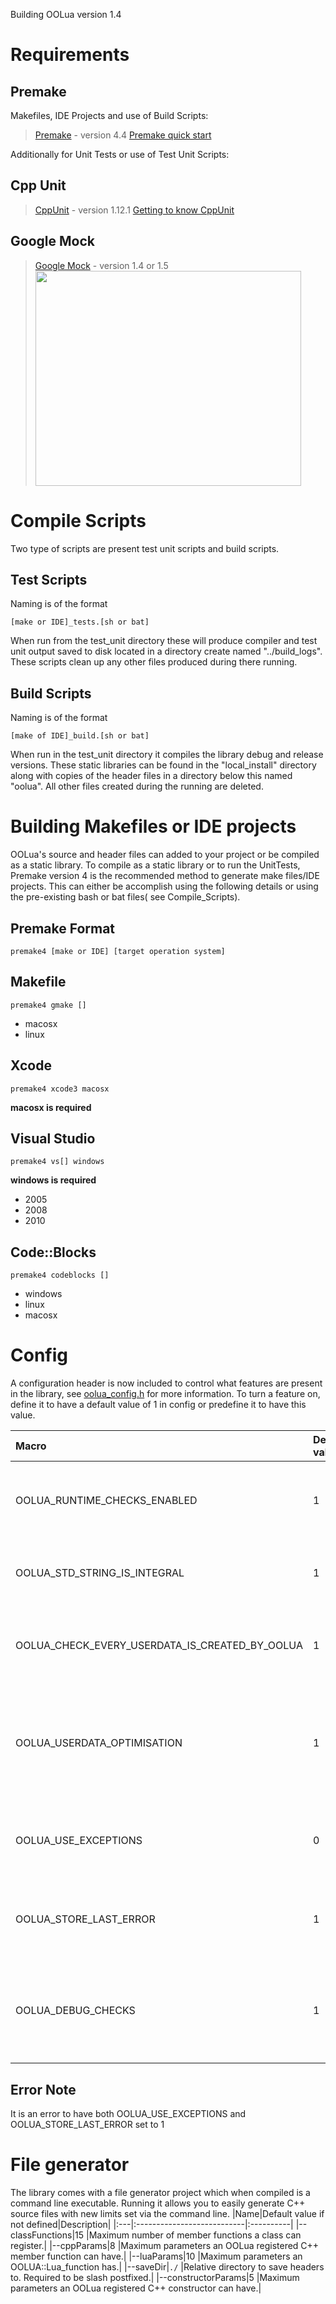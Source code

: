 Building OOLua version 1.4 <br />


# Requirements #
## Premake ##
Makefiles, IDE Projects and use of Build Scripts:
> [Premake](http://industriousone.com/premake) - version 4.4
> [Premake quick start](http://industriousone.com/premake-quick-start)

Additionally for Unit Tests or use of Test Unit Scripts:
## Cpp Unit ##
> [CppUnit](http://sourceforge.net/apps/mediawiki/cppunit/) - version 1.12.1
> [Getting to know CppUnit](http://www.ibm.com/developerworks/aix/library/au-ctools2_cppunit/index.html)

## Google Mock ##
> [Google Mock](http://code.google.com/p/googlemock/) - version 1.4 or 1.5
<a href='http://www.youtube.com/watch?feature=player_embedded&v=sYpCyLI47rM' target='_blank'><img src='http://img.youtube.com/vi/sYpCyLI47rM/0.jpg' width='425' height=344 /></a>

# Compile Scripts #
Two type of scripts are present test unit scripts and build scripts.
## Test Scripts ##
Naming is of the format
```
[make or IDE]_tests.[sh or bat]
```
When run from the test\_unit directory these will produce compiler and test unit output saved to disk located in a directory create named "../build\_logs". These scripts clean up any other files produced during there running.

## Build Scripts ##
Naming is of the format
```
[make of IDE]_build.[sh or bat]
```
When run in the test\_unit directory it compiles the library debug and release versions. These static libraries can be found in the "local\_install" directory along with copies of the header files in a directory below this named "oolua". All other files created during the running are deleted.


# Building Makefiles or IDE projects #
OOLua's source and header files can added to your project or be compiled as a static library.
To compile as a static library or to run the UnitTests, Premake version 4 is the recommended method to generate make files/IDE projects. This can either be accomplish using the following details or using the pre-existing bash or bat files( see Compile\_Scripts).

## Premake Format ##
```
premake4 [make or IDE] [target operation system]
```

## Makefile ##
```
premake4 gmake []
```
  * macosx
  * linux

## Xcode ##
```
premake4 xcode3 macosx
```
**macosx is required**

## Visual Studio ##
```
premake4 vs[] windows
```
**windows is required**
  * 2005
  * 2008
  * 2010

## Code::Blocks ##
```
premake4 codeblocks []
```
  * windows
  * linux
  * macosx


# Config #
A configuration header is now included to control what features are present in the library, see [oolua\_config.h](http://code.google.com/p/oolua/source/browse/trunk/include/oolua_config.h) for more information. To turn a feature on, define it to have a default value of 1 in config or predefine it to have this value.

|Macro|Default value|Description|
|:----|:------------|:----------|
|OOLUA\_RUNTIME\_CHECKS\_ENABLED | 1           |Checks that a type being pulled off the stack is of the correct type. If this is a proxy type, it also checks the userdata on the stack was created by OOLua|
|OOLUA\_STD\_STRING\_IS\_INTEGRAL|1            |If 1 Allows std::string to be a parameter or a return type for a function. <br />**NOTE: This is always by value**.|
|OOLUA\_CHECK\_EVERY\_USERDATA\_IS\_CREATED\_BY\_OOLUA|1            |When set to one, everytime a userdata is encountered and it is expected to  have been created by OOLua it is checked and an error occurs if it was not.|
|OOLUA\_USERDATA\_OPTIMISATION|1            |Userdata optimisation which checks for a magic cookie to try and ensure it was created by OOLua, by default this is on when userdata checking is on.  Turning this off by setting it to zero will use a slower yet fully correct method.|
|OOLUA\_USE\_EXCEPTIONS|0            |If 1 Throws exceptions from C++ code. This could be the return of a pcall when pulling an incorrect type of the stack if. <br />**See** [Building#Error\_Note](Building#Error_Note.md)|
|OOLUA\_STORE\_LAST\_ERROR|1            |When an error occurs, the error is stored in the Lua registry and is retrievable via OOLUA::get\_last\_error(lua); <br />**See** [Building#Error\_Note](Building#Error_Note.md)|
|OOLUA\_DEBUG\_CHECKS|1            |Checks for null pointers adds a stack trace to messages called within pcall. <br />**Note: Default value is when complied as a debug version of the library**.|

## Error Note ##
It is an error to have both OOLUA\_USE\_EXCEPTIONS and OOLUA\_STORE\_LAST\_ERROR set to 1

# File generator #
The library comes with a file generator project which when compiled is a command line executable. Running it allows you to easily generate C++ source files with new limits set via the command line.
|Name|Default value if not defined|Description|
|:---|:---------------------------|:----------|
|--classFunctions|15                          |Maximum number of member functions a class can register.|
|--cppParams|8                           |Maximum parameters an OOLua registered C++ member function can have.|
|--luaParams|10                          |Maximum parameters an OOLUA::Lua\_function has.|
|--saveDir|`./`                        |Relative directory to save headers to. Required to be slash postfixed.|
|--constructorParams|5                           |Maximum parameters an OOLua registered C++ constructor can have.|
